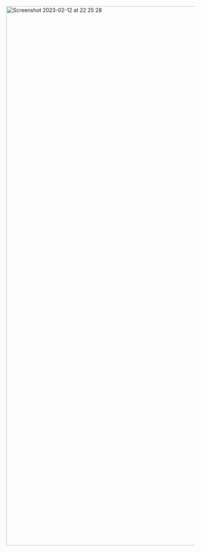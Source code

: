 <img width="1440" alt="Screenshot 2023-02-12 at 22 25 28" src="https://user-images.githubusercontent.com/83126009/218337125-287dd704-08e4-4632-a28c-db3b2a0b97f3.png">
